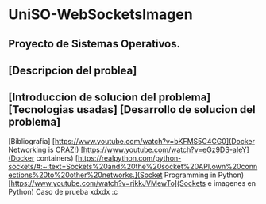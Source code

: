# UniSO-WebSocketsImagen
Proyecto de Sistemas Operativos. 
---
[Descripcion del problea]
---
[Introduccion de solucion del problema]
[Tecnologias usadas]
[Desarrollo de solucion del problema]
---
[Bibliografia]
[https://www.youtube.com/watch?v=bKFMS5C4CG0](Docker Networking is CRAZ!)
[https://www.youtube.com/watch?v=eGz9DS-aIeY](Docker containers)
[https://realpython.com/python-sockets/#:~:text=Sockets%20and%20the%20socket%20API,own%20connections%20to%20other%20networks.](Socket Programming in Python)
[https://www.youtube.com/watch?v=rjkkJVMewTo](Sockets e imagenes en Python)
Caso de prueba xdxdx :c
